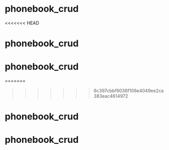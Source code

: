# phonebook_crud
<<<<<<< HEAD
# phonebook_crud
# phonebook_crud
=======
>>>>>>> 6c397cbbf9036f106e4049ee2ca383eac4614972
# phonebook_crud
# phonebook_crud
